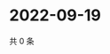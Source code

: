 # 2022-09-19

共 0 条

<!-- BEGIN WEIBO -->
<!-- 最后更新时间 Mon Sep 19 2022 13:19:30 GMT+0800 (China Standard Time) -->

<!-- END WEIBO -->
